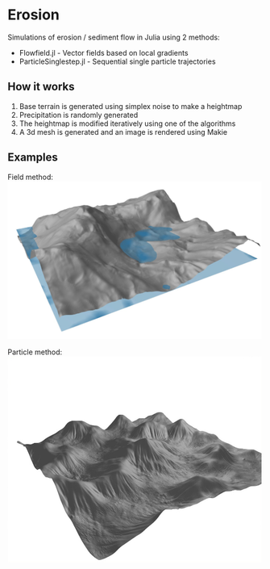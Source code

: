 # Erosion

Simulations of erosion / sediment flow in Julia using 2 methods:

- Flowfield.jl - Vector fields based on local gradients
- ParticleSinglestep.jl - Sequential single particle trajectories

## How it works

1. Base terrain is generated using simplex noise to make a heightmap
2. Precipitation is randomly generated
3. The heightmap is modified iteratively using one of the algorithms
4. A 3d mesh is generated and an image is rendered using Makie

## Examples

Field method:
![Field method](img/demo_fields.jpg)

Particle method:
![Particle method](img/demo_particle.jpg)

